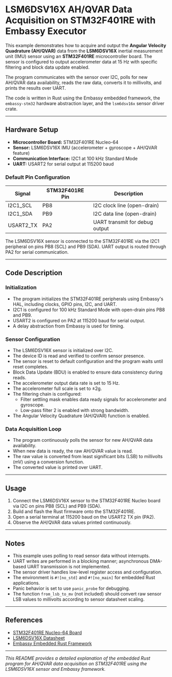 # LSM6DSV16X AH/QVAR Data Acquisition on STM32F401RE with Embassy Executor

This example demonstrates how to acquire and output the **Angular Velocity Quadrature (AH/QVAR)** data from the **LSM6DSV16X** inertial measurement unit (IMU) sensor using an **STM32F401RE** microcontroller board. The sensor is configured to output accelerometer data at 15 Hz with specific filtering and block data update enabled.

The program communicates with the sensor over I2C, polls for new AH/QVAR data availability, reads the raw data, converts it to millivolts, and prints the results over UART.

The code is written in Rust using the Embassy embedded framework, the `embassy-stm32` hardware abstraction layer, and the `lsm6dsv16x` sensor driver crate.

---

## Hardware Setup

- **Microcontroller Board:** STM32F401RE Nucleo-64
- **Sensor:** LSM6DSV16X IMU (accelerometer + gyroscope + AH/QVAR feature)
- **Communication Interface:** I2C1 at 100 kHz Standard Mode
- **UART:** USART2 for serial output at 115200 baud

### Default Pin Configuration

| Signal       | STM32F401RE Pin | Description                      |
|--------------|-----------------|---------------------------------|
| I2C1_SCL     | PB8             | I2C clock line (open-drain)     |
| I2C1_SDA     | PB9             | I2C data line (open-drain)      |
| USART2_TX    | PA2             | UART transmit for debug output  |

The LSM6DSV16X sensor is connected to the STM32F401RE via the I2C1 peripheral on pins PB8 (SCL) and PB9 (SDA). UART output is routed through PA2 for serial communication.

---

## Code Description

### Initialization

- The program initializes the STM32F401RE peripherals using Embassy's HAL, including clocks, GPIO pins, I2C, and UART.
- I2C1 is configured for 100 kHz Standard Mode with open-drain pins PB8 and PB9.
- USART2 is configured on PA2 at 115200 baud for serial output.
- A delay abstraction from Embassy is used for timing.

### Sensor Configuration

- The LSM6DSV16X sensor is initialized over I2C.
- The device ID is read and verified to confirm sensor presence.
- The sensor is reset to default configuration and the program waits until reset completes.
- Block Data Update (BDU) is enabled to ensure data consistency during reads.
- The accelerometer output data rate is set to 15 Hz.
- The accelerometer full scale is set to ±2g.
- The filtering chain is configured:
  - Filter settling mask enables data ready signals for accelerometer and gyroscope.
  - Low-pass filter 2 is enabled with strong bandwidth.
- The Angular Velocity Quadrature (AH/QVAR) function is enabled.

### Data Acquisition Loop

- The program continuously polls the sensor for new AH/QVAR data availability.
- When new data is ready, the raw AH/QVAR value is read.
- The raw value is converted from least significant bits (LSB) to millivolts (mV) using a conversion function.
- The converted value is printed over UART.

---

## Usage

1. Connect the LSM6DSV16X sensor to the STM32F401RE Nucleo board via I2C on pins PB8 (SCL) and PB9 (SDA).
2. Build and flash the Rust firmware onto the STM32F401RE.
3. Open a serial terminal at 115200 baud on the USART2 TX pin (PA2).
4. Observe the AH/QVAR data values printed continuously.

---

## Notes

- This example uses polling to read sensor data without interrupts.
- UART writes are performed in a blocking manner; asynchronous DMA-based UART transmission is not implemented.
- The sensor driver handles low-level register access and configuration.
- The environment is `#![no_std]` and `#![no_main]` for embedded Rust applications.
- Panic behavior is set to use `panic_probe` for debugging.
- The function `from_lsb_to_mv` (not included) should convert raw sensor LSB values to millivolts according to sensor datasheet scaling.

---

## References

- [STM32F401RE Nucleo-64 Board](https://www.st.com/en/evaluation-tools/nucleo-f401re.html)
- [LSM6DSV16X Datasheet](https://www.st.com/resource/en/datasheet/lsm6dsv16x.pdf)
- [Embassy Embedded Rust Framework](https://embassy.dev/)

---

*This README provides a detailed explanation of the embedded Rust program for AH/QVAR data acquisition on STM32F401RE using the LSM6DSV16X sensor and Embassy framework.*

